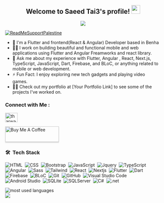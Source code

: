 <h2 style="text-align:center;">
  Welcome to Saeed Tai3's profile!
  <img src="https://media.giphy.com/media/hvRJCLFzcasrR4ia7z/giphy.gif" width="28">
</h2>

<!-- Typing SVG by DenverCoder1 - https://github.com/DenverCoder1/readme-typing-svg -->
<p align="center">
  <a href="https://github.com/DenverCoder1/readme-typing-svg">
    <img src="https://readme-typing-svg.herokuapp.com/?lines=Angular%20Developer;Flutter%20Developer;React%20Developer;Building%20beautiful%20UIs;Always%20learning%20new%20things&font=Fira%20Code&center=true&width=440&height=45&color=f75c7e&vCenter=true&size=22">
  </a>
</p> 

[![ReadMeSupportPalestine](https://raw.githubusercontent.com/Safouene1/support-palestine-banner/master/banner-support.svg)](https://github.com/TheBSD/StandWithPalestine/blob/main/docs/README.md)

- 🏢 I'm a Flutter and frontend(React & Angular) Developer based in Benha
- 👨‍💻 I work on building beautiful and functional mobile and web applications using Flutter and Angular Freamworks and react library.
- 💬 Ask me about my experience with Flutter, Angular , React, Next.js, TypeScript, JavaScript, Dart, Firebase, and BLoC, or anything related to mobile or web development.
- ⚡ Fun Fact: I enjoy exploring new tech gadgets and playing video games.
- 👨‍💻 Check out my portfolio at [Your Portfolio Link] to see some of the projects I've worked on.

### Connect with Me :
<a href="https://linkedin.com/in/saied-tai3" target="blank"><img align="center" src="https://raw.githubusercontent.com/rahuldkjain/github-profile-readme-generator/master/src/images/icons/Social/linked-in-alt.svg" alt="tharwat-samy-363aa7177/" height="30" width="40" /></a>

<a href="https://www.buymeacoffee.com/YourCoffeeLink" target="_blank"><img src="https://cdn.buymeacoffee.com/buttons/v2/lato-green.png" alt="Buy Me A Coffee" style="height: 50px !important;width: 174px !important;box-shadow: 0px 3px 2px 0px rgba(190, 190, 190, 0.5) !important;-webkit-box-shadow: 0px 3px 2px 0px rgba(190, 190, 190, 0.5) !important;" ></a>

### 🛠 &nbsp;Tech Stack
![HTML](https://img.shields.io/badge/-Html-05122A?style=flat&logo=html)&nbsp;
![CSS](https://img.shields.io/badge/-Css-05122A?style=flat&logo=css)&nbsp;
![Bootstrap](https://img.shields.io/badge/-Bootstrap-05122A?style=flat&logo=bootstrap)&nbsp;
![JavaScript](https://img.shields.io/badge/-Javascript-05122A?style=flat&logo=javascript)&nbsp;
![Jquery](https://img.shields.io/badge/-Jquery-05122A?style=flat&logo=jquery)&nbsp;
![TypeScript](https://img.shields.io/badge/-Typescript-05122A?style=flat&logo=typescript)&nbsp;
![Angular](https://img.shields.io/badge/-Angular-05122A?style=flat&logo=angular)&nbsp;
![Sass](https://img.shields.io/badge/-Sass-05122A?style=flat&logo=sass)&nbsp;
![Tailwind](https://img.shields.io/badge/-Tailwind-05122A?style=flat&logo=tailwind)&nbsp;
![React](https://img.shields.io/badge/-React-05122A?style=flat&logo=react)&nbsp;
![Nextjs](https://img.shields.io/badge/-Nextjs-05122A?style=flat&logo=next.js)&nbsp;
![Flutter](https://img.shields.io/badge/-Flutter-05122A?style=flat&logo=flutter)&nbsp;
![Dart](https://img.shields.io/badge/-Dart-05122A?style=flat&logo=dart)&nbsp;
![Firebase](https://img.shields.io/badge/-Firebase-05122A?style=flat&logo=firebase)&nbsp;
![BLoC](https://img.shields.io/badge/-BLoC-05122A?style=flat&logo=bloc)&nbsp;
![Git](https://img.shields.io/badge/-Git-05122A?style=flat&logo=git)&nbsp;
![GitHub](https://img.shields.io/badge/-GitHub-05122A?style=flat&logo=github)&nbsp;
![Visual Studio Code](https://img.shields.io/badge/-Visual%20Studio%20Code-05122A?style=flat&logo=visual-studio-code&logoColor=007ACC)&nbsp;
![Android Studio](https://img.shields.io/badge/-Android%20Studio-05122A?style=flat&logo=android-studio)&nbsp;
![SQLite](https://img.shields.io/badge/-SQLite-05122A?style=flat&logo=sqlite)&nbsp;
![SQLServer](https://img.shields.io/badge/-SQLserver-05122A?style=flat&logo=sql)&nbsp;
![C#](https://img.shields.io/badge/-Csharp-05122A?style=flat&logo=c#)&nbsp;
![.net](https://img.shields.io/badge/-Asp.net-05122A?style=flat&logo=dotnet)&nbsp;


<img align="left" src="https://github-readme-stats.vercel.app/api/top-langs?username=Saeedtaia&show_icons=true&locale=en&layout=compact&theme=radical" alt="most used languages" />
<br>
<a href="https://komarev.com/ghpvc/?username=Saeedtia&style=for-the-badge">
    <img src="https://komarev.com/ghpvc/?username=Saeedtia&style=for-the-badge">
</a>
